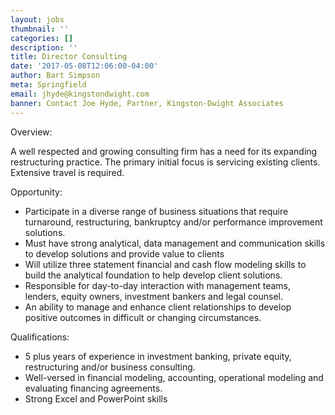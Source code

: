 ```yaml
---
layout: jobs
thumbnail: ''
categories: []
description: ''
title: Director Consulting
date: '2017-05-08T12:06:00-04:00'
author: Bart Simpson
meta: Springfield
email: jhyde@kingstondwight.com
banner: Contact Joe Hyde, Partner, Kingston-Dwight Associates
---
```



Overview:

A well respected and growing consulting firm has a need for its expanding restructuring practice. The primary initial focus is servicing existing clients. Extensive travel is required.

Opportunity:

* Participate in a  diverse range of business situations that require turnaround, restructuring, bankruptcy and/or performance improvement solutions.
* Must have strong analytical, data management and communication skills to develop solutions and provide value to clients
* Will utilize three statement financial and cash flow modeling skills to build the analytical foundation to help develop client solutions.
* Responsible for day-to-day interaction with management teams, lenders, equity owners, investment bankers and legal counsel.
* An ability to manage and enhance client relationships to develop positive outcomes in difficult or changing circumstances.

Qualifications:

* 5 plus years of experience in  investment banking, private equity, restructuring and/or business consulting.
* Well-versed in financial modeling, accounting, operational modeling and evaluating financing agreements.
* Strong Excel and PowerPoint skills